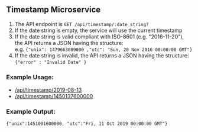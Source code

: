 ## Timestamp Microservice

1.  The API endpoint is `GET /api/timestamp/:date_string?`
2.  If the date string is empty, the service will use the current timestamp
3.  If the date string is valid compliant with ISO-8601 (e.g. "2016-11-20"), the API returns a JSON having the structure:  
    e.g. `{"unix": 1479663089000 ,"utc": "Sun, 20 Nov 2016 00:00:00 GMT"}`
4.  If the date string is invalid, the API returns a JSON having the structure:  
    `{"error" : "Invalid Date" }`

### Example Usage:

-   [/api/timestamp/2019-08-13](https://boom-astronaut.glitch.me/api/timestamp/2019-08-13)
-   [/api/timestamp/1450137600000](https://boom-astronaut.glitch.me/api/timestamp/1450137600000)

### Example Output:

`{"unix":1451001600000, "utc":"Fri, 11 Oct 2019 00:00:00 GMT"}`

